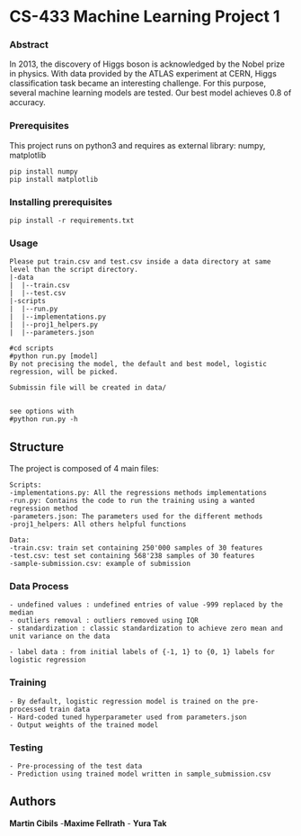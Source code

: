 # CS-433 Machine Learning Project 1
### Abstract
In 2013, the discovery of Higgs boson is acknowledged by the Nobel prize in physics. With data provided by the ATLAS experiment at CERN, Higgs classification task became an  interesting  challenge.  For  this  purpose,  several  machine learning  models  are  tested.  Our  best  model  achieves  0.8  of accuracy.
### Prerequisites

This project runs on python3 and requires as external library: numpy, matplotlib

```
pip install numpy 
pip install matplotlib
```

### Installing prerequisites

```
pip install -r requirements.txt
```
### Usage 
```
Please put train.csv and test.csv inside a data directory at same level than the script directory.
|-data
|  |--train.csv
|  |--test.csv
|-scripts
|  |--run.py
|  |--implementations.py
|  |--proj1_helpers.py
|  |--parameters.json

#cd scripts
#python run.py [model]
By not precising the model, the default and best model, logistic regression, will be picked.

Submissin file will be created in data/


see options with
#python run.py -h
```
## Structure
The project is composed of 4 main files: 
```
Scripts:
-implementations.py: All the regressions methods implementations
-run.py: Contains the code to run the training using a wanted regression method
-parameters.json: The parameters used for the different methods
-proj1_helpers: All others helpful functions 

Data:
-train.csv: train set containing 250'000 samples of 30 features
-test.csv: test set containing 568'238 samples of 30 features
-sample-submission.csv: example of submission

```

    
### Data Process
```
- undefined values : undefined entries of value -999 replaced by the median
- outliers removal : outliers removed using IQR
- standardization : classic standardization to achieve zero mean and unit variance on the data

- label data : from initial labels of {-1, 1} to {0, 1} labels for logistic regression
```

### Training
```
- By default, logistic regression model is trained on the pre-processed train data
- Hard-coded tuned hyperparameter used from parameters.json
- Output weights of the trained model
```

### Testing
```
- Pre-processing of the test data
- Prediction using trained model written in sample_submission.csv 
```


## Authors

**Martin Cibils** -**Maxime Fellrath** -  **Yura Tak**  


